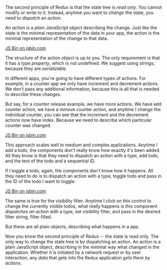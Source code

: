 The second principle of Redux is that the state tree is *read only*. You cannot modify or write to it. Instead, anytime you want to *change* the state, you need to *dispatch* an *action*.

An *action* is a *plain JavaScript object* describing the change. Just like the state is the minimal representation of the data in your app, the action is the minimal representation of the change to that data.

<a class="jsbin-embed" href="https://jsbin.com/sagaci/embed?js,console,output">JS Bin on jsbin.com</a><script src="https://static.jsbin.com/js/embed.min.js?3.35.12"></script>

The structure of the action object is up to you. The only requirement is that it has a *type property*, which is not undefined. We suggest using *strings*, because they are *serializable*.

In different apps, you're going to have different types of actions. For example, in a counter app we only have increment and decrement actions. We don't pass any additional information, because this is all that is needed to describe these changes.

But say, for a counter release example, we have more actions. We have add counter action, we have a remove counter action, and anytime I change the individual counter, you can see that the increment and the decrement actions now have index. Because we need to describe which particular counter was changed.

<a class="jsbin-embed" href="https://jsbin.com/posazi/embed?js,console,output">JS Bin on jsbin.com</a><script src="https://static.jsbin.com/js/embed.min.js?3.35.12"></script>

This approach scales well to medium and complex applications. Anytime I add a todo, the components don't really know how exactly it's been added. All they know is that they need to dispatch an action with a type, add todo, and the text of the todo and a sequential ID.

If I toggle a todo, again, the components don't know how it happens. All they need to do is to dispatch an action with a type, toggle todo and pass in the ID of the todo I want to toggle.

<a class="jsbin-embed" href="https://jsbin.com/sibuwi/7/embed?html,js,output">JS Bin on jsbin.com</a><script src="https://static.jsbin.com/js/embed.min.js?3.35.12"></script>

The same is true for the visibility filter. Anytime I click on this control to change the currently visible todos, what really happens is this component *dispatches an action* with a type, set visibility filter, and pass in the desired filter string, filter filled.

But these are all plain objects, describing what happens in a app.

Now you know the second principle of Redux -- the state is read only. The only way to change the state tree is by dispatching an action. An action is a plain JavaScript object, describing in the minimal way what changed in the application. Whether it is initiated by a network request or by user interaction, any *data* that gets into the Redux application *gets there by actions*.
